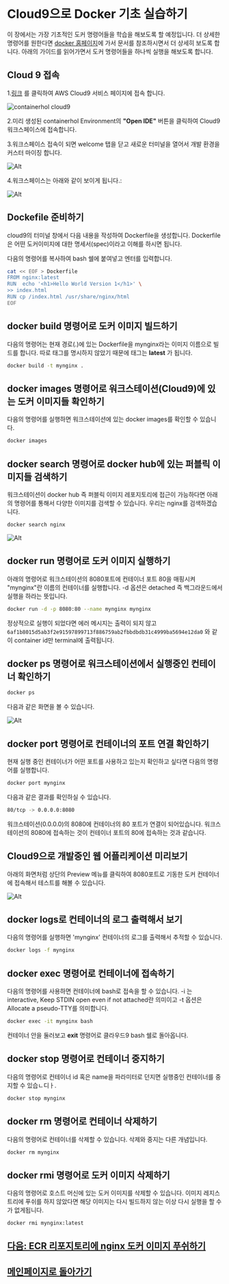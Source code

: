 # Cloud9으로 Docker 기초 실습하기

이 장에서는 가장 기초적인 도커 명령어들을 학습을 해보도록 할 예정입니다. 더 상세한 명령어를 원한다면 [docker 홈페이지](https://docs.docker.com/)에 가서 문서를 참조하시면서 더 상세히 보도록 합니다. 아래의 가이드를 읽어가면서 도커 명령어들을 하나씩 실행을 해보도록 합니다.

## Cloud 9 접속
1.[링크](https://us-west-2.console.aws.amazon.com/cloud9/home?region=us-west-2#) 를 클릭하여 AWS Cloud9 서비스 페이지에 접속 합니다.

![containerhol cloud9](../images/cloud9/01.cloud9-service.png)

2.미리 생성된 containerhol Environment의 **"Open IDE"** 버튼을 클릭하여 Cloud9 워크스페이스에 접속합니다.

3.워크스페이스 접속이 되면 welcome 탭을 닫고 새로운 터미널을 열어서 개발 환경을 커스터 마이징 합니다.

![Alt](../images/cloud9/c9before.png "cloud9 before")

4.워크스페이스는 아래와 같이 보이게 됩니다.:

![Alt](../images/cloud9/c9after.png "cloud9 afters")


## Dockefile 준비하기

cloud9의 터미널 창에서 다음 내용을 작성하여 Dockerfile을 생성합니다. Dockerfile은 어떤 도커이미지에 대한 명세서(spec)이라고 이해를 하시면 됩니다.

다음의 명령어를 복사하여 bash 쉘에 붙여넣고 엔터를 입력합니다.

```bash
cat << EOF > Dockerfile
FROM nginx:latest
RUN  echo '<h1>Hello World Version 1</h1>' \
>> index.html
RUN cp /index.html /usr/share/nginx/html
EOF
```

## docker build 명령어로 도커 이미지 빌드하기

다음의 명령어는 현재 경로(.)에 있는 Dockerfile을 mynginx라는 이미지 이름으로 빌드를 합니다. 따로 태그를 명시하지 않았기 때문에 태그는 **latest** 가 됩니다.

```bash
docker build -t mynginx .
```

## docker images 명령어로 워크스테이션(Cloud9)에 있는 도커 이미지들 확인하기

다음의 명령어를 실행하면 워크스테이션에 있는 docker images를 확인할 수 있습니다.

```bash
docker images
```

## docker search 명령어로 docker hub에 있는 퍼블릭 이미지들 검색하기

워크스테이션이 docker hub 즉 퍼블릭 이미지 레포지토리에 접근이 가능하다면 아래의 명령어를 통해서 다양한 이미지를 검색할 수 있습니다. 우리는 nginx를 검색하겠습니다.

```bash
docker search nginx
```

![Alt](../images/cloud9/cloud9-docker-search.png "cloud9 docker search")

## docker run 명령어로 도커 이미지 실행하기

아래의 명령어로 워크스테이션의 8080포트에 컨테이너 포트 80을 매핑시켜 "mynginx"란 이름의 컨테이너를 실행합니다.  -d 옵션은 detached 즉 백그라운드에서 실행을 하라는 뜻입니다.

```bash
docker run -d -p 8080:80 --name mynginx mynginx
```

정상적으로 실행이 되었다면 에러 메시지는 출력이 되지 않고 ```6af1b8015d5ab3f2e91597899713f886759ab2fbbdbdb31c4999ba5694e12da0``` 와 같이 container id만 terminal에 출력됩니다.

## docker ps 명령어로 워크스테이션에서 실행중인 컨테이너 확인하기

```bash
docker ps
```

다음과 같은 화면을 볼 수 있습니다.

![Alt](../images/cloud9/cloud9-docker-ps.png "cloud9 afters")

## docker port 명령어로 컨테이너의 포트 연결 확인하기

현재 실행 중인 컨테이너가 어떤 포트를 사용하고 있는지 확인하고 싶다면 다음의 명령어를 실행합니다.

```bash
docker port mynginx
```

다음과 같은 결과를 확인하실 수 있습니다.

```bash
80/tcp -> 0.0.0.0:8080
```

워크스테이션(0.0.0.0)의 8080에 컨테이너의 80 포트가 연결이 되어있습니다. 워크스테이션의 8080에 접속하는 것이 컨테이너 포트의 80에 접속하는 것과 같습니다.

## Cloud9으로 개발중인 웹 어플리케이션 미리보기

아래의 화면처럼 상단의 Preview 메뉴를 클릭하여 8080포트로 기동한 도커 컨테이너에 접속해서 테스트를 해볼 수 있습니다.

![Alt](../images/cloud9/cloud9-preview.png "cloud9 afters")

## docker logs로 컨테이너의 로그 출력해서 보기

다음의 명령어를 실행하면 'mynginx' 컨테이너의 로그를 출력해서 추적할 수 있습니다.

```bash
docker logs -f mynginx
```

## docker exec 명령어로 컨테이너에 접속하기

다음의 명령어를 사용하면 컨테이너에 bash로 접속을 할 수 있습니다. -i 는 interactive, Keep STDIN open even if not attached란 의미이고 -t 옵션은 Allocate a pseudo-TTY를 의미합니다.

```bash
docker exec -it mynginx bash
```

컨테이너 안을 둘러보고 **exit** 명령어로 클라우드9 bash 쉘로 돌아옵니다.

## docker stop 명령어로 컨테이너 중지하기

다음의 명령어로 컨테이너 id 혹은 name을 파라미터로 던지면 실행중인 컨테이너를 중지할 수 있습ㄴ디ㅏ.

```bash
docker stop mynginx
```

## docker rm 명령어로 컨테이너 삭제하기

다음의 명령어로 컨테이너를 삭제할 수 있습니다. 삭제와 중지는 다른 개념입니다.

```bash
docker rm mynginx
```

## docker rmi 명령어로 도커 이미지 삭제하기

다음의 명령어로 호스트 머신에 있는 도커 이미지를 삭제할 수 있습니다. 이미지 레지스트리에 푸쉬를 하지 않았다면 해당 이미지는 다시 빌드하지 않는 이상 다시 실행을 할 수가 없게됩니다.

```bash
docker rmi mynginx:latest
```

## [다음: ECR 리포지토리에 nginx 도커 이미지 푸쉬하기](create-ecr-repository.md)

## [메인페이지로 돌아가기](../README.md)


